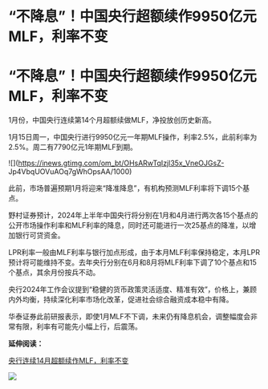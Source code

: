 # “不降息”！中国央行超额续作9950亿元MLF，利率不变

# “不降息”！中国央行超额续作9950亿元MLF，利率不变

1月份，中国央行连续第14个月超额续做MLF，净投放创历史新高。

1月15日周一，中国央行进行9950亿元一年期MLF操作，利率2.5%，此前利率为2.5%。周二有7790亿元1年期MLF到期。

![](https://inews.gtimg.com/om_bt/OHsARwTqIzjl35x_VneOJGsZ-
Jp4VbqUOVuAOq7gWhOpsAA/1000)

此前，市场普遍预期1月将迎来“降准降息”，有机构预测MLF利率将下调15个基点。

野村证券预计，2024年上半年中国央行将分别在1月和4月进行两次各15个基点的公开市场操作利率和MLF利率的降息，同时还可能进行一次25基点的降准，以增加银行可贷资金。

LPR利率一般由MLF利率与银行加点形成，由于本月MLF利率保持稳定，本月LPR预计将可能维持不变。去年央行分别在6月和8月将MLF利率下调了10个基点和15个基点，其余月份按兵不动。

央行2024年工作会议提到“稳健的货币政策灵活适度、精准有效”，价格上，兼顾内外均衡，持续深化利率市场化改革，促进社会综合融资成本稳中有降。

华泰证券此前研报表示，即使1月MLF不下调，未来仍有降息机会，调整幅度会非常有限，利率有可能先小幅上行，后震荡。

**延伸阅读：**

[央行连续14月超额续作MLF，利率不变](https://news.qq.com/rain/a/20240115A01F6400)

![](https://inews.gtimg.com/om_bt/OVXQzuF6oI6lp_2EH0HkPODIGhLNInDfj7j-RwZq4fPI8AA/1000)

